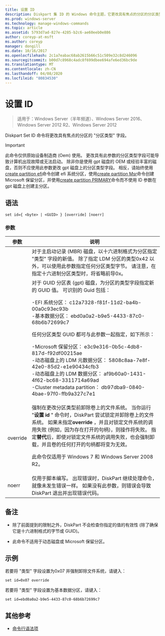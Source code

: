 ```yaml
---
title: 设置 ID
description: Diskpart 集 ID 的 Windows 命令主题，它更改具有焦点的分区的分区类型字段。
ms.prod: windows-server
ms.technology: manage-windows-commands
ms.topic: article
ms.assetid: 5793d7ad-827e-4285-b2c6-ae60eeb0e886
author: coreyp-at-msft
ms.author: coreyp
manager: dongill
ms.date: 10/16/2017
ms.openlocfilehash: 2c1a7eabac68ab2615b66c51c509e32c8d246096
ms.sourcegitcommit: b00d7c8968c4adc8f699dbee694afe6ed36bc9de
ms.translationtype: MT
ms.contentlocale: zh-CN
ms.lasthandoff: 04/08/2020
ms.locfileid: "80834530"
---
```

# <a name="set-id"></a>设置 ID

>适用于：Windows Server（半年频道）、Windows Server 2016、Windows Server 2012 R2、Windows Server 2012

Diskpart Set ID 命令将更改具有焦点的分区的 "分区类型" 字段。  
  
> [!IMPORTANT]  
> 此命令仅供原始设备制造商 \(Oem\) 使用。 更改具有此参数的分区类型字段可能导致计算机出现故障或无法启动。 除非你是使用 gpt 磁盘的 OEM 或经验丰富的磁盘，否则不应使用此参数更改 gpt 磁盘上的分区类型字段。 相反，请始终使用[create partition efi](create-partition-efi.md)命令创建 efi 系统分区，使用[create partition Msr](create-partition-msr.md)命令创建 Microsoft 保留分区，并使用[create partition PRIMARY](create-partition-primary.md)命令而不使用 ID 参数在 gpt 磁盘上创建主分区。  
  
  
  
## <a name="syntax"></a>语法  
  
```  
set id={ <byte> | <GUID> } [override] [noerr]  
```  
  
### <a name="parameters"></a>参数  
  
| 参数 |                                                                                                                                                                                                                                                                                                                                                                   说明                                                                                                                                                                                                                                                                                                                                                                   |
|-----------|-------------------------------------------------------------------------------------------------------------------------------------------------------------------------------------------------------------------------------------------------------------------------------------------------------------------------------------------------------------------------------------------------------------------------------------------------------------------------------------------------------------------------------------------------------------------------------------------------------------------------------------------------------------------------------------------------------------------------------------------------|
|  <byte>   |                                                                                                                                                                                                       对于主启动记录 \(MBR\) 磁盘，以十六进制格式为分区指定 "类型" 字段的新值。 除了指定 LDM 分区的类型0x42 以外，可以使用此参数指定任何分区类型字节。 请注意，在指定十六进制分区类型时，将省略前导0x。                                                                                                                                                                                                       |
|  <GUID>   | 对于 GUID 分区表 \(gpt\) 磁盘，为分区的类型字段指定新的 GUID 值。 可识别的 Guid 包括：<p>-EFI 系统分区： c12a7328\-f81f\-11d2\-ba4b\-00a0c93ec93b<br />-基本数据分区： ebd0a0a2\-b9e5\-4433\-87c0\-68b6b72699c7<p>任何分区类型 GUID 都可与此参数一起指定，如下所示：<p>-Microsoft 保留分区： e3c9e316\-0b5c\-4db8\-817d\-f92df00215ae<br />-动态磁盘上的 LDM 元数据分区： 5808c8aa\-7e8f\-42e0\-85d2\-e1e90434cfb3<br />-动态磁盘上的 LDM 数据分区： af9b60a0\-1431\-4f62\-bc68\-3311714a69ad<br />-Cluster metadata partition： db97dba9\-0840\-4bae\-97f0\-ffb9a327c7e1 |
| override  |                                                                强制在更改分区类型前卸除卷上的文件系统。 当你运行 "**设置 id** " 命令时，DiskPart 尝试锁定并卸除卷上的文件系统。 如果未指定**override** ，并且对锁定文件系统的调用失败 \(例如，因为存在打开的句柄\)，则操作将失败。 指定**替代**后，即使对锁定文件系统的调用失败，也会强制卸载，并且卷的任何打开的句柄都将变为无效。<p>此命令仅适用于 Windows 7 和 Windows Server 2008 R2。                                                                 |
|   noerr   |                                                                                                                                                                                                                                                                    仅用于脚本编写。 出现错误时，DiskPart 继续处理命令，就像未发生错误一样。 如果没有此参数，则错误会导致 DiskPart 退出并出现错误代码。                                                                                                                                                                                                                                                                    |
  
## <a name="remarks"></a>备注  
  
-   除了前面提到的限制之外，DiskPart 不会检查你指定的值的有效性 \(除了确保它是十六进制格式的字节或 GUID\)。  
  
-   此命令不适用于动态磁盘或 Microsoft 保留分区。  
  
## <a name="examples"></a><a name=BKMK_examples></a>示例  
若要将 "类型" 字段设置为0x07 并强制卸除文件系统，请键入：  
  
```  
set id=0x07 override  
```  
  
若要将 "类型" 字段设置为基本数据分区，请键入：  
  
```  
set id=ebd0a0a2-b9e5-4433-87c0-68b6b72699c7  
```  
  
## <a name="additional-references"></a>其他参考  
- [命令行语法项](command-line-syntax-key.md)  
  

  


